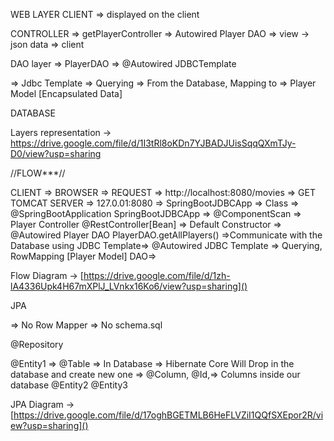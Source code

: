 WEB LAYER CLIENT => displayed on the client

CONTROLLER => getPlayerController => Autowired Player DAO => view -> json data => client

DAO layer => PlayerDAO => @Autowired JDBCTemplate

=> Jdbc Template => Querying => From the Database, Mapping to => Player Model [Encapsulated Data]

DATABASE

Layers representation -> https://drive.google.com/file/d/1I3tRl8oKDn7YJBADJUisSqqQXmTJy-D0/view?usp=sharing

//FLOW***//

CLIENT => BROWSER => REQUEST => http://localhost:8080/movies => GET TOMCAT SERVER => 127.0.01:8080 => SpringBootJDBCApp => Class => @SpringBootApplication SpringBootJDBCApp => @ComponentScan => Player Controller @RestController[Bean] => Default Constructor => @Autowired Player DAO PlayerDAO.getAllPlayers() =>Communicate with the Database using JDBC Template=> @Autowired JDBC Template => Querying, RowMapping [Player Model] DAO=>

Flow Diagram -> [https://drive.google.com/file/d/1zh-lA4336Upk4H67mXPlJ_LVnkx16Ko6/view?usp=sharing]()

JPA

=> No Row Mapper => No schema.sql

@Repository

@Entity1 => @Table => In Database => Hibernate Core Will Drop in the database and create new one => @Column, @Id,=> Columns inside our database @Entity2 @Entity3

JPA Diagram -> [https://drive.google.com/file/d/17oghBGETMLB6HeFLVZiI1QQfSXEpor2R/view?usp=sharing]()